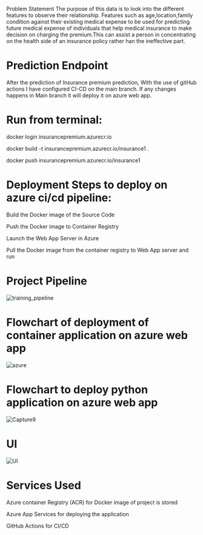 Problem Statement
The purpose of this data is to look into the different features to observe their relationship. Features such as age,location,family condition against their existing medical expense to be used for predicting future medical expense of individuals that help medical insurance to make decision on charging the premium.This can assist a person in concentrating on the health side of an insurance policy rather han the ineffective part.

# Prediction Endpoint
After the prediction of Insurance premium prediction, With the use of gitHub actions I have configured CI-CD on the main branch. If any changes happens in Main branch it will deploy it on azure web app.

# Run from terminal:
docker login insurancepremium.azurecr.io

docker build -t insurancepremium.azurecr.io/insurance1 .

docker push insurancepremium.azurecr.io/insurance1

# Deployment Steps to deploy on azure ci/cd pipeline:
Build the Docker image of the Source Code

Push the Docker image to Container Registry

Launch the Web App Server in Azure

Pull the Docker image from the container registry to Web App server and run

# Project Pipeline

![training_pipeline](https://github.com/SiddharthTyagi119/EndtoEnd_Project-main/assets/52122171/f01d8373-b7fd-41b5-9cb4-f0967a2ad1e2)

# Flowchart of deployment of container application on azure web app
![azure](https://github.com/SiddharthTyagi119/EndtoEnd_Project-main/assets/52122171/05ac9fd7-f75e-4b3e-962a-1666e14d9b66)

# Flowchart to deploy python application on azure web app
![Capture9](https://github.com/SiddharthTyagi119/EndtoEnd_Project-main/assets/52122171/69b128b9-9d18-46b2-961a-b83f3728f1b5)

# UI
![UI](https://github.com/SiddharthTyagi119/EndtoEnd_Project-main/assets/52122171/5041d852-322c-4b12-b92e-4f3d61fe6633)


# Services Used 
Azure container Registry (ACR) for Docker image of project is stored

Azure App Services for deploying the application

GitHub Actions for CI/CD
